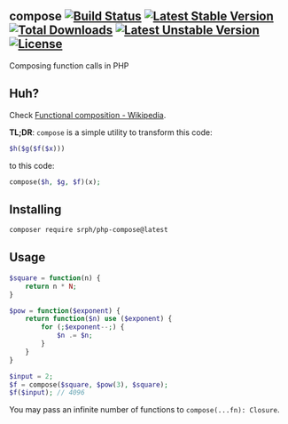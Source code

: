## compose [![Build Status](https://img.shields.io/travis/srph/compose.svg?style=flat-square)](https://travis-ci.org/srph/compose?branch=master) [![Latest Stable Version](https://poser.pugx.org/srph/compose/v/stable)](https://packagist.org/packages/srph/compose) [![Total Downloads](https://poser.pugx.org/srph/compose/downloads)](https://packagist.org/packages/srph/compose) [![Latest Unstable Version](https://poser.pugx.org/srph/compose/v/unstable)](https://packagist.org/packages/srph/compose) [![License](https://poser.pugx.org/srph/compose/license)](https://packagist.org/packages/srph/compose)
Composing function calls in PHP

## Huh?
Check [Functional composition - Wikipedia](https://en.wikipedia.org/wiki/Function_composition_(computer_science)).

**TL;DR**:
`compose` is a simple utility to transform this code:
```php
$h($g($f($x)))
```
to this code:
```php
compose($h, $g, $f)(x);
```

## Installing
```bash
composer require srph/php-compose@latest
```

## Usage
```php
$square = function(n) {
	return n * N;
}

$pow = function($exponent) {
	return function($n) use ($exponent) {
		for (;$exponent--;) {
			$n .= $n;
		}
	}
}

$input = 2;
$f = compose($square, $pow(3), $square);
$f($input); // 4096
```
You may pass an infinite number of functions to `compose(...fn): Closure`.